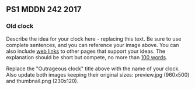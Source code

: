 ## PS1 MDDN 242 2017

### Old clock

Describe the idea for your clock here - replacing this text.
Be sure to use complete sentences, and you can reference your 
image above. You can also include
[web links](https://en.wikipedia.org/wiki/Clock_of_the_Long_Now)
to other pages that support your ideas.  The explanation should
be short but compete, no more than [100 words](https://wordcounter.net/).

Replace the "Outrageous clock" title above with the name of
your clock. Also update both images keeping their original sizes:
preview.jpg (960x500) and thumbnail.png (230x120).